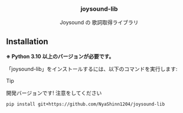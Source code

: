<p align="center">
    <h3 align="center">joysound-lib</h3>
    <p align="center">
        Joysound の 歌詞取得ライブラリ<br />
    </p>
</p>

## Installation

**※ Python 3.10 以上のバージョンが必要です。**

「joysound-lib」をインストールするには、以下のコマンドを実行します:

> [!TIP]
> 開発バージョンです! 注意をしてください

```bash
pip install git+https://github.com/NyaShinn1204/joysound-lib
```